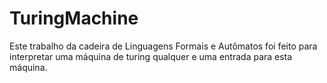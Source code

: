 # TuringMachine
Este trabalho da cadeira de Linguagens Formais e Autômatos foi feito para interpretar uma máquina de turing qualquer e uma entrada para esta máquina.
